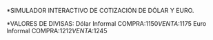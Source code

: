 *SIMULADOR INTERACTIVO DE COTIZACIÓN DE DÓLAR Y EURO.

*VALORES DE DIVISAS: Dólar Informal COMPRA:$1150 VENTA:$1175 Euro Informal COMPRA:$1212 VENTA:$1245
